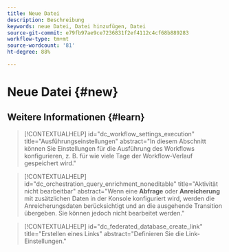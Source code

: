 ```yaml
---
title: Neue Datei
description: Beschreibung
keywords: neue Datei, Datei hinzufügen, Datei
source-git-commit: e79fb97ae9ce7236831f2ef4112c4cf68b889283
workflow-type: tm+mt
source-wordcount: '81'
ht-degree: 88%

---
```



# Neue Datei {#new}

## Weitere Informationen {#learn}

<!-- Workflow + Workflow activities-->



>[!CONTEXTUALHELP]
>id="dc_workflow_settings_execution"
>title="Ausführungseinstellungen"
>abstract="In diesem Abschnitt können Sie Einstellungen für die Ausführung des Workflows konfigurieren, z. B. für wie viele Tage der Workflow-Verlauf gespeichert wird."




>[!CONTEXTUALHELP]
>id="dc_orchestration_query_enrichment_noneditable"
>title="Aktivität nicht bearbeitbar"
>abstract="Wenn eine **Abfrage** oder **Anreicherung** mit zusätzlichen Daten in der Konsole konfiguriert wird, werden die Anreicherungsdaten berücksichtigt und an die ausgehende Transition übergeben. Sie können jedoch nicht bearbeitet werden."

<!-- Create a link -->

>[!CONTEXTUALHELP]
>id="dc_federated_database_create_link"
>title="Erstellen eines Links"
>abstract="Definieren Sie die Link-Einstellungen."
